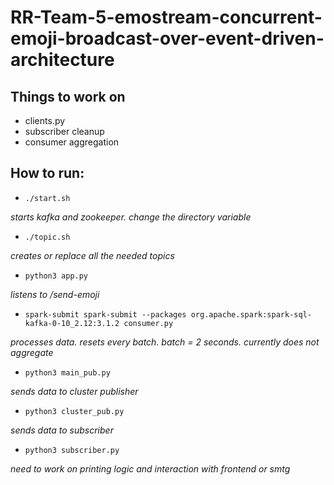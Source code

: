 # RR-Team-5-emostream-concurrent-emoji-broadcast-over-event-driven-architecture

## Things to work on
* clients.py
* subscriber cleanup
* consumer aggregation

## How to run:

* `./start.sh`

_starts kafka and zookeeper. change the directory variable_
* `./topic.sh`

_creates or replace all the needed topics_

* `python3 app.py`

_listens to /send-emoji_
* `spark-submit spark-submit --packages org.apache.spark:spark-sql-kafka-0-10_2.12:3.1.2 consumer.py`

_processes data. resets every batch. batch = 2 seconds. currently does not aggregate_
* `python3 main_pub.py`

_sends data to cluster publisher_
* `python3 cluster_pub.py`

_sends data to subscriber_
* `python3 subscriber.py`

_need to work on printing logic and interaction with frontend or smtg_